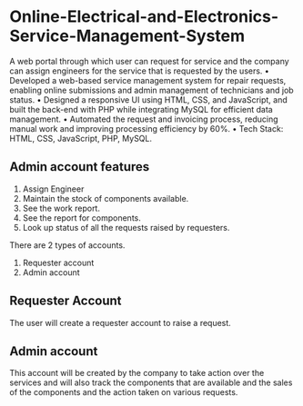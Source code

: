 # Online-Electrical-and-Electronics-Service-Management-System
A web portal through which user can request for service and the company can assign engineers for the service that is requested by the users.
•	Developed a web-based service management system for repair requests, enabling online submissions and admin management of technicians and job status.
•	Designed a responsive UI using HTML, CSS, and JavaScript, and built the back-end with PHP while integrating MySQL for efficient data management.
•	Automated the request and invoicing process, reducing manual work and improving processing efficiency by 60%.
•	Tech Stack: HTML, CSS, JavaScript, PHP, MySQL.


## Admin account features
1. Assign Engineer
2. Maintain the stock of components available.
3. See the work report.
4. See the report for components.
5. Look up status of all the requests raised by requesters.

There are 2 types of accounts.
1. Requester account
2. Admin account

## Requester Account
The user will create a requester account to raise a request.

## Admin account
This account will be created by the company to take action over the services and will also track the components that are available and the sales of the components and the action taken on various requests.



